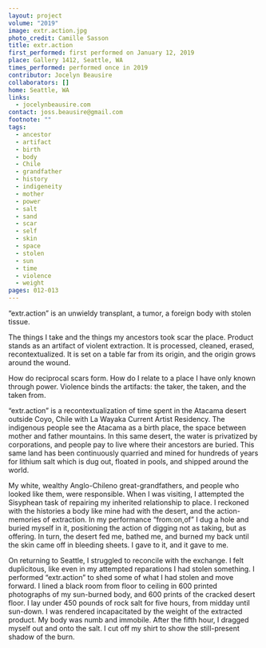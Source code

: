 ```yaml
---
layout: project
volume: "2019"
image: extr.action.jpg
photo_credit: Camille Sasson
title: extr.action
first_performed: first performed on January 12, 2019
place: Gallery 1412, Seattle, WA
times_performed: performed once in 2019
contributor: Jocelyn Beausire
collaborators: []
home: Seattle, WA
links:
  - jocelynbeausire.com
contact: joss.beausire@gmail.com
footnote: ""
tags:
  - ancestor
  - artifact
  - birth
  - body
  - Chile
  - grandfather
  - history
  - indigeneity
  - mother
  - power
  - salt
  - sand
  - scar
  - self
  - skin
  - space
  - stolen
  - sun
  - time
  - violence
  - weight
pages: 012-013
---
```


“extr.action” is an unwieldy transplant, a tumor, a foreign body with stolen tissue.

The things I take and the things my ancestors took scar the place. Product stands as an artifact of violent extraction. It is processed, cleaned, erased, recontextualized. It is set on a table far from its origin, and the origin grows around the wound.

How do reciprocal scars form. How do I relate to a place I have only known through power. Violence binds the artifacts: the taker, the taken, and the taken from.

“extr.action” is a recontextualization of time spent in the Atacama desert outside Coyo, Chile with La Wayaka Current Artist Residency. The indigenous people see the Atacama as a birth place, the space between mother and father mountains. In this same desert, the water is privatized by corporations, and people pay to live where their ancestors are buried. This same land has been continuously quarried and mined for hundreds of years for lithium salt which is dug out, floated in pools, and shipped around the world.

My white, wealthy Anglo-Chileno great-grandfathers, and people who looked like them, were responsible. When I was visiting, I attempted the Sisyphean task of repairing my inherited relationship to place. I reckoned with the histories a body like mine had with the desert, and the action-memories of extraction. In my performance “from:on,of” I dug a hole and buried myself in it, positioning the action of digging not as taking, but as offering. In turn, the desert fed me, bathed me, and burned my back until the skin came off in bleeding sheets. I gave to it, and it gave to me.

On returning to Seattle, I struggled to reconcile with the exchange. I felt duplicitous, like even in my attempted reparations I had stolen something. I performed
“extr.action” to shed some of what I had stolen and move forward. I lined a black room from floor to ceiling in 600 printed photographs of my sun-burned body, and 600 prints of the cracked desert floor. I lay under 450 pounds of rock salt for five hours, from midday until sun-down. I was rendered incapacitated by the weight of the extracted product. My body was numb and immobile. After the fifth hour, I dragged myself out and onto the salt. I cut off my shirt to show the still-present shadow of the burn.
